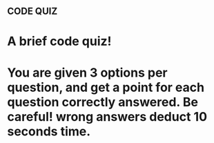 ## CODE QUIZ

# A brief code quiz!  

# You are given 3 options per question, and get a point for each question correctly answered.  Be careful!  wrong answers deduct 10 seconds time.  